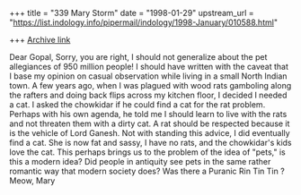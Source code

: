 +++
title = "339 Mary Storm"
date = "1998-01-29"
upstream_url = "https://list.indology.info/pipermail/indology/1998-January/010588.html"

+++
[Archive link](https://list.indology.info/pipermail/indology/1998-January/010588.html)

Dear Gopal,
Sorry, you are right, I should not generalize about the pet allegiances
of 950 million people! I should have written with the caveat that I base
my opinion on casual observation while living in a small North Indian
town.
A few years ago, when I was plagued with wood rats gamboling along the
rafters and doing back flips across my kitchen floor, I decided I needed
a cat. I asked the chowkidar if he could find a cat for the rat problem.
Perhaps with his own agenda, he told me I should learn to live with the
rats and not threaten them with a dirty cat. A rat should be respected
because it is the vehicle of Lord Ganesh.
Not with standing this advice, I did eventually find a cat. She is now
fat and sassy, I have no rats, and the chowkidar's kids love the cat.
This perhaps brings us to the problem of the idea of "pets," is this a
modern idea? Did people in antiquity see pets in the same rather
romantic way that modern society does? Was there a Puranic Rin Tin Tin ?
Meow,
Mary




